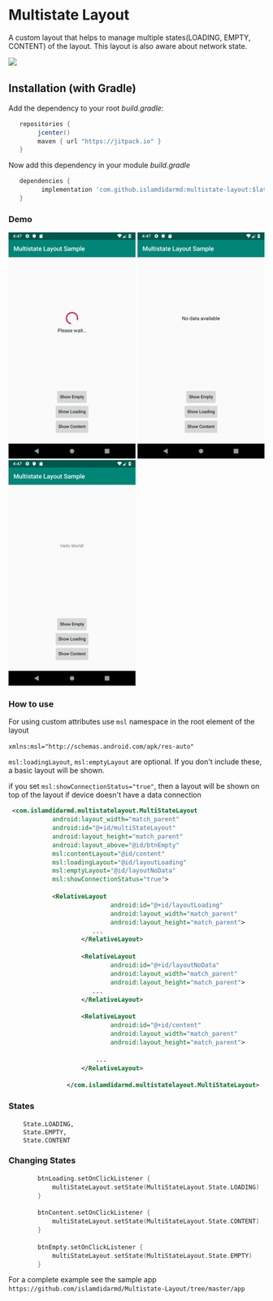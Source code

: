 # Multistate Layout
A custom layout that helps to manage multiple states(LOADING, EMPTY, CONTENT) of the layout. This layout is also aware
about network state.

[![](https://jitpack.io/v/islamdidarmd/multistate-layout.svg)](https://jitpack.io/v/islamdidarmd/multistate-layout)

## Installation (with Gradle)
Add the dependency to your root *build.gradle*:
```groovy
   repositories {
        jcenter()
        maven { url "https://jitpack.io" }
   }
   ```
Now add this dependency in your module *build.gradle*
```groovy
   dependencies {
         implementation 'com.github.islamdidarmd:multistate-layout:$latest_release'
   }
```

### Demo
  <img src="https://github.com/islamdidarmd/Multistate-Layout/blob/master/Screenshot_1552992432.png" width="250"> <img src="https://github.com/islamdidarmd/Multistate-Layout/blob/master/Screenshot_1552992440.png" width="250"> <img src="https://github.com/islamdidarmd/Multistate-Layout/blob/master/Screenshot_1552992443.png" width="250">

### How to use
For using custom attributes use `msl` namespace in the root element of the layout

`xmlns:msl="http://schemas.android.com/apk/res-auto"`

`msl:loadingLayout`, `msl:emptyLayout` are optional. If you don't include these, a basic layout will be shown.

if you set `msl:showConnectionStatus="true"`, then a layout will be shown on top of the layout if device doesn't have a data
connection

```xml
 <com.islamdidarmd.multistatelayout.MultiStateLayout
            android:layout_width="match_parent"
            android:id="@+id/multiStateLayout"
            android:layout_height="match_parent"
            android:layout_above="@id/btnEmpty"
            msl:contentLayout="@id/content"
            msl:loadingLayout="@id/layoutLoading"
            msl:emptyLayout="@id/layoutNoData"
            msl:showConnectionStatus="true"> 
             
            <RelativeLayout
                            android:id="@+id/layoutLoading"
                            android:layout_width="match_parent"
                            android:layout_height="match_parent">     
                       ...
                    </RelativeLayout>
            
                    <RelativeLayout
                            android:id="@+id/layoutNoData"
                            android:layout_width="match_parent"
                            android:layout_height="match_parent">
                       ...
                    </RelativeLayout>
            
                    <RelativeLayout
                            android:id="@+id/content"
                            android:layout_width="match_parent"
                            android:layout_height="match_parent">
            
                        ...
                    </RelativeLayout>
            
                </com.islamdidarmd.multistatelayout.MultiStateLayout>

```

### States
``` 
    State.LOADING,
    State.EMPTY,
    State.CONTENT
```
### Changing States
```kotlin
        btnLoading.setOnClickListener {
            multiStateLayout.setState(MultiStateLayout.State.LOADING)
        }

        btnContent.setOnClickListener {
            multiStateLayout.setState(MultiStateLayout.State.CONTENT)
        }

        btnEmpty.setOnClickListener {
            multiStateLayout.setState(MultiStateLayout.State.EMPTY)
        }
```


For a complete example see the sample app `https://github.com/islamdidarmd/Multistate-Layout/tree/master/app`
